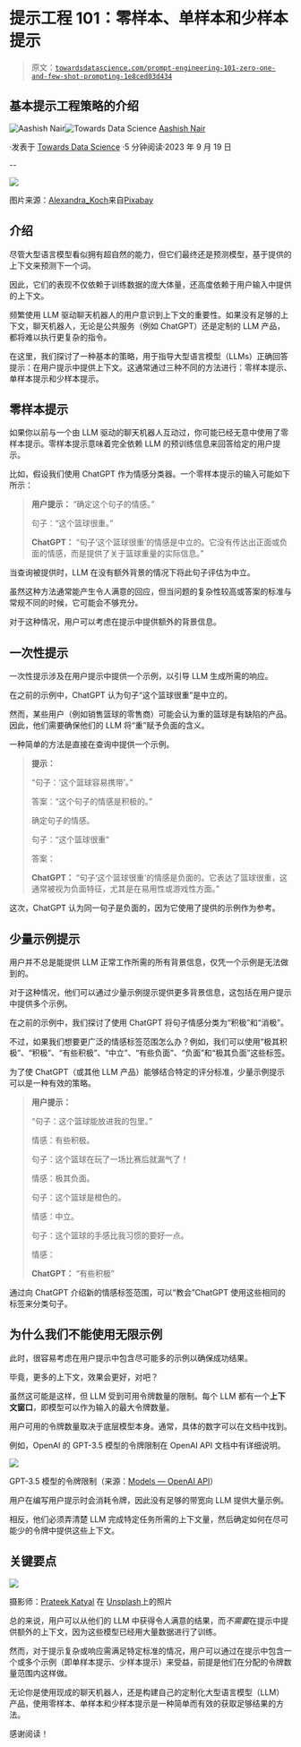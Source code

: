 # 提示工程 101：零样本、单样本和少样本提示

> 原文：[`towardsdatascience.com/prompt-engineering-101-zero-one-and-few-shot-prompting-1e8ced03d434`](https://towardsdatascience.com/prompt-engineering-101-zero-one-and-few-shot-prompting-1e8ced03d434)

## 基本提示工程策略的介绍

[](https://medium.com/@aashishnair?source=post_page-----1e8ced03d434--------------------------------)![Aashish Nair](https://medium.com/@aashishnair?source=post_page-----1e8ced03d434--------------------------------)[](https://towardsdatascience.com/?source=post_page-----1e8ced03d434--------------------------------)![Towards Data Science](https://towardsdatascience.com/?source=post_page-----1e8ced03d434--------------------------------) [Aashish Nair](https://medium.com/@aashishnair?source=post_page-----1e8ced03d434--------------------------------)

·发表于 [Towards Data Science](https://towardsdatascience.com/?source=post_page-----1e8ced03d434--------------------------------) ·5 分钟阅读·2023 年 9 月 19 日

--

![](img/dc425a1abba413deb8fc810c761d1831.png)

图片来源：[Alexandra_Koch](https://pixabay.com/users/alexandra_koch-621802/?utm_source=link-attribution&utm_medium=referral&utm_campaign=image&utm_content=7720802)来自[Pixabay](https://pixabay.com//?utm_source=link-attribution&utm_medium=referral&utm_campaign=image&utm_content=7720802)

## 介绍

尽管大型语言模型看似拥有超自然的能力，但它们最终还是预测模型，基于提供的上下文来预测下一个词。

因此，它们的表现不仅依赖于训练数据的庞大体量，还高度依赖于用户输入中提供的上下文。

频繁使用 LLM 驱动聊天机器人的用户意识到上下文的重要性。如果没有足够的上下文，聊天机器人，无论是公共服务（例如 ChatGPT）还是定制的 LLM 产品，都将难以执行更复杂的指令。

在这里，我们探讨了一种基本的策略，用于指导大型语言模型（LLMs）正确回答提示：在用户提示中提供上下文。这通常通过三种不同的方法进行：零样本提示、单样本提示和少样本提示。

## 零样本提示

如果你以前与一个由 LLM 驱动的聊天机器人互动过，你可能已经无意中使用了零样本提示。零样本提示意味着完全依赖 LLM 的预训练信息来回答给定的用户提示。

比如，假设我们使用 ChatGPT 作为情感分类器。一个零样本提示的输入可能如下所示：

> **用户提示：** “确定这个句子的情感。”
> 
> 句子：“这个篮球很重。”
> 
> **ChatGPT：** “句子‘这个篮球很重’的情感是中立的。它没有传达出正面或负面的情感，而是提供了关于篮球重量的实际信息。”

当查询被提供时，LLM 在没有额外背景的情况下将此句子评估为中立。

虽然这种方法通常能产生令人满意的回应，但当问题的复杂性较高或答案的标准与常规不同的时候，它可能会不够充分。

对于这种情况，用户可以考虑在提示中提供额外的背景信息。

## 一次性提示

一次性提示涉及在用户提示中提供一个示例，以引导 LLM 生成所需的响应。

在之前的示例中，ChatGPT 认为句子“这个篮球很重”是中立的。

然而，某些用户（例如销售篮球的零售商）可能会认为重的篮球是有缺陷的产品。因此，他们需要确保他们的 LLM 将“重”赋予负面的含义。

一种简单的方法是直接在查询中提供一个示例。

> **提示：**
> 
> “句子：‘这个篮球容易携带’。”
> 
> 答案：“这个句子的情感是积极的。”
> 
> 确定句子的情感。
> 
> 句子：“这个篮球很重”
> 
> 答案：
> 
> **ChatGPT：** “句子‘这个篮球很重’的情感是负面的。它表达了篮球很重，这通常被视为负面特征，尤其是在易用性或游戏性方面。”

这次，ChatGPT 认为同一句子是负面的，因为它使用了提供的示例作为参考。

## 少量示例提示

用户并不总是能提供 LLM 正常工作所需的所有背景信息，仅凭一个示例是无法做到的。

对于这种情况，他们可以通过少量示例提示提供更多背景信息，这包括在用户提示中提供多个示例。

在之前的示例中，我们探讨了使用 ChatGPT 将句子情感分类为“积极”和“消极”。

不过，如果我们想要更广泛的情感标签范围怎么办？例如，我们可以使用“极其积极”、“积极”、“有些积极”、“中立”、“有些负面”、“负面”和“极其负面”这些标签。

为了使 ChatGPT（或其他 LLM 产品）能够结合特定的评分标准，少量示例提示可以是一种有效的策略。

> **用户提示：**
> 
> “句子：这个篮球能放进我的包里。”
> 
> 情感：有些积极。
> 
> 句子：这个篮球在玩了一场比赛后就漏气了！
> 
> 情感：极其负面。
> 
> 句子：这个篮球是橙色的。
> 
> 情感：中立。
> 
> 句子：这个篮球的手感比我习惯的要好一点。
> 
> 情感：
> 
> **ChatGPT：** “有些积极”

通过向 ChatGPT 介绍新的情感标签范围，可以“教会”ChatGPT 使用这些相同的标签来分类句子。

## 为什么我们不能使用无限示例

此时，很容易考虑在用户提示中包含尽可能多的示例以确保成功结果。

毕竟，更多的上下文，效果会更好，对吧？

虽然这可能是这样，但 LLM 受到可用令牌数量的限制。每个 LLM 都有一个**上下文窗口**，即模型可以作为输入的最大令牌数量。

用户可用的令牌数量取决于底层模型本身。通常，具体的数字可以在文档中找到。

例如，OpenAI 的 GPT-3.5 模型的令牌限制在 OpenAI API 文档中有详细说明。

![](img/66ded1f0ea457a88cc32d18d08553c9d.png)

GPT-3.5 模型的令牌限制（来源：[Models — OpenAI API](https://platform.openai.com/docs/models/gpt-3-5)）

用户在编写用户提示时会消耗令牌，因此没有足够的带宽向 LLM 提供大量示例。

相反，他们必须弄清楚 LLM 完成特定任务所需的上下文量，然后确定如何在尽可能少的令牌中提供这些上下文。

## 关键要点

![](img/485eb33f1f57fd35c494dadcda69356b.png)

摄影师：[Prateek Katyal](https://unsplash.com/@prateekkatyal?utm_source=medium&utm_medium=referral) 在 [Unsplash](https://unsplash.com/?utm_source=medium&utm_medium=referral)上的照片

总的来说，用户可以从他们的 LLM 中获得令人满意的结果，而*不需要*在提示中提供额外的上下文，因为这些模型已经用大量数据进行了训练。

然而，对于提示复杂或响应需满足特定标准的情况，用户可以通过在提示中包含一个或多个示例（即单样本提示、少样本提示）来受益，前提是他们在分配的令牌数量范围内这样做。

无论你是使用现成的聊天机器人，还是构建自己的定制化大型语言模型（LLM）产品，使用零样本、单样本和少样本提示是一种简单而有效的获取足够结果的方法。

感谢阅读！

